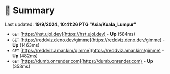 # 📖 Summary
Last updated: **19/9/2024, 10:41:26 PTG "Asia/Kuala_Lumpur"**

- `GET` [https://hst.ujol.dev](https://hst.ujol.dev) - **Up** (584ms)
- `GET` [https://reddviz.deno.dev/gimme](https://reddviz.deno.dev/gimme) - **Up** (1463ms)
- `GET` [https://reddviz.amar.kim/gimme](https://reddviz.amar.kim/gimme) - **Up** (482ms)
- `GET` [https://dumb.onrender.com](https://dumb.onrender.com) - **Up** (353ms)

